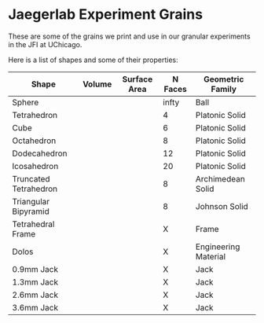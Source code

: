 Jaegerlab Experiment Grains
=============================

These are some of the grains we print and use in our granular experiments in the JFI at UChicago.

Here is a list of shapes and some of their properties:

| Shape         		| Volume	| Surface Area	| N Faces	| Geometric Family	|
| --------------------- | --------- | ------------- | ----------------- | ----------------- |
| Sphere				|		  	|				| infty				| Ball				|
| Tetrahedron			|		  	|				| 4					| Platonic Solid	|
| Cube					|	      	|				| 6					| Platonic Solid	|
| Octahedron			|			|				| 8					| Platonic Solid	|
| Dodecahedron			|			|				| 12				| Platonic Solid	|
| Icosahedron			|			|				| 20				| Platonic Solid	|
| Truncated Tetrahedron |			|				| 8					| Archimedean Solid |
| Triangular Bipyramid  |			|				| 8					| Johnson Solid		|
| Tetrahedral Frame		|			|				| X					| Frame				|
| Dolos					|			|				| X					| Engineering Material|
| 0.9mm Jack			|			|				| X					| Jack				|
| 1.3mm Jack			|			|				| X					| Jack				|
| 2.6mm Jack			|			|				| X					| Jack				|
| 3.6mm Jack			|			|				| X					| Jack				|